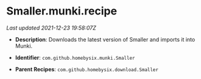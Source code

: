 # Smaller.munki.recipe

_Last updated 2021-12-23 19:58:07Z_

- **Description**: Downloads the latest version of Smaller and imports it into Munki.

- **Identifier**: `com.github.homebysix.munki.Smaller`

- **Parent Recipes**: `com.github.homebysix.download.Smaller`